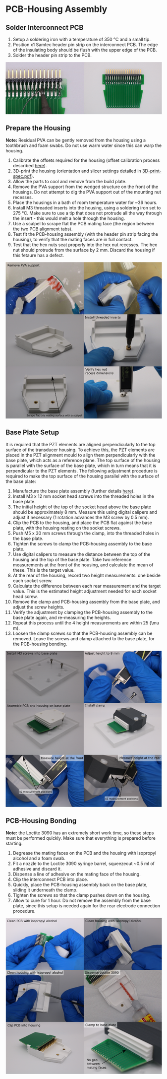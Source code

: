 # PCB-Housing Assembly

## Solder Interconnect PCB

1. Setup a soldering iron with a temperature of 350 °C and a small tip.
1. Position x1 Samtec header pin strip on the interconnect PCB. The edge of the insulating body should be flush with the upper edge of the PCB.
1. Solder the header pin strip to the PCB.

![solder-interconnect-pcb](img/pcb-housing-assembly/solder-interconnect-pcb.png)

## Prepare the Housing

**Note:**  Residual PVA can be gently removed from the housing using a toothbrush and foam swabs. Do not use warm water since this can warp the housing.

1. Calibrate the offsets required for the housing (offset calibration process described [here](dimension-calibration-3D-printing.md#housing)).
1. 3D-print the housing (orientation and slicer settings detailed in [3D-print-spec.pdf](https://github.com/morganjroberts/open-UST/blob/main/hardware-distribution/3D-print-spec.pdf)).
1. Allow the parts to cool and remove from the build plate.
1. Remove the PVA support from the wedged structure on the front of the housings. Do not attempt to dig the PVA support out of the mounting nut recesses.
1. Place the housings in a bath of room temperature water for ~36 hours.
1. Install M3 threaded inserts into the housing, using a soldering iron set to 275 °C. Make sure to use a tip that does not protrude all the way through the insert - this would melt a hole through the housing.
1. Use a scalpel to scrape flat the PCB mating face (the region between the two PCB alignment tabs).
1. Test fit the PCB-housing assembly (with the header pin strip facing the housing), to verify that the mating faces are in full contact.
1. Test that the hex nuts seat properly into the hex nut recesses. The hex nut should protrude from the surface by 2 mm. Discard the housing if this fetaure has a defect.

![housing-preparation](img/pcb-housing-assembly/housing-preparation.png)

## Base Plate Setup

It is required that the PZT elements are aligned perpendicularly to the top surface of the transducer housing. To achieve this, the PZT elements are placed in the PZT alignment mould to align them perpendicularly with the base plate, which acts as a reference plane. The top surface of the housing is parallel with the surface of the base plate, which in turn means that it is perpendicular to the PZT elements. The following adjustment procedure is required to make the top surface of the housing parallel with the surface of the base plate:

1. Manufacture the base plate assembly (further details [here](custom-tooling-manufacture.md)).
1. Install M3 x 12 mm socket head screws into the threaded holes in the base plate.
1. The initial height of the top of the socket head above the base plate should be approximately 8 mm. Measure this using digital calipers and adjust if necessary (1 rotation advances the M3 screw by 0.5 mm).
1. Clip the PCB to the housing, and place the PCB flat against the base plate, with the housing resting on the socket screws.
1. Push M5 x 30 mm screws through the clamp, into the threaded holes in the base plate. 
1. Tighten the screws to clamp the PCB-housing assembly to the base plate.
1. Use digital calipers to measure the distance between the top of the housing and the top of the base plate. Take two reference measurements at the front of the housing, and calculate the mean of these. This is the target value.
1. At the rear of the housing, record two height measurements: one beside each socket screw.
1. Calculate the difference between each rear measurement and the target value. This is the estimated height adjustment needed for each socket head screw.
1. Remove the clamp and PCB-housing assembly from the base plate, and adjust the screw heights.
1. Verify the adjustment by clamping the PCB-housing assembly to the base plate again, and re-measuring the heights.
1. Repeat this process until the 4 height measurements are within 25 \(\mu m\).
1. Loosen the clamp screws so that the PCB-housing assembly can be removed. Leave the screws and clamp attached to the base plate, for the PCB-housing bonding. 

![base-plate-setup](img/pcb-housing-assembly/base-plate-setup.png)

## PCB-Housing Bonding

**Note:** the Loctite 3090 has an extremely short work time, so these steps must be performed quickly. Make sure that everything is prepared before starting.

1. Degrease the mating faces on the PCB and the housing with isopropyl alcohol and a foam swab.
1. Fit a nozzle to the Loctite 3090 syringe barrel, squeezeout ~0.5 ml of adhesive and discard it.
1. Dispense a line of adhesive on the mating face of the housing.
1. Clip the interconnect PCB into place.
1. Quickly, place the PCB-housing assembly back on the base plate, sliding it underneath the clamp.
1. Tighten the screws so that the clamp pushes down on the housing.
1. Allow to cure for 1 hour. Do not remove the assembly from the base plate, since this setup is needed again for the rear electrode connection procedure.

![pcb-housing-bonding](img/pcb-housing-assembly/pcb-housing-bonding.png)
